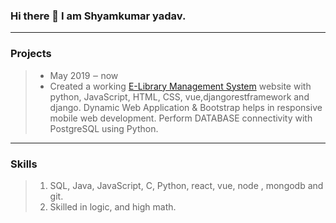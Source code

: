 ### Hi there 👋 I am Shyamkumar yadav.

 
---
### Projects
> * May 2019 ‒ now  
> * Created a working [E-Library Management System](../../../e-library-management-system) website with python, JavaScript, HTML, CSS, vue,djangorestframework and django. Dynamic Web Application & Bootstrap helps in responsive mobile web development. Perform DATABASE connectivity with PostgreSQL using Python.   

---
### Skills  
> 1. SQL, Java, JavaScript, C, Python, react, vue, node , mongodb and git.  
> 2. Skilled in logic, and high math.  
